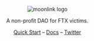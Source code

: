 <p align="center">
  <picture>
    <source media="(prefers-color-scheme: dark)" srcset="https://i.imgur.com/wFDSQwy.png">
    <img alt="moonlink logo" src="https://i.imgur.com/IlXPRFI.png" style="max-width: 250px; max-height: 150px;">
  </picture>
</p>

<p align="center">
  A non-profit DAO for FTX victims.
<p>

<div align="center">
  <a href="https://twitter.com/fix_dao">Quick Start</a> –
  <a href="https://twitter.com/fix_dao">Docs</a> –
  <a href="https://twitter.com/fix_dao">Twitter</a>
</div>

